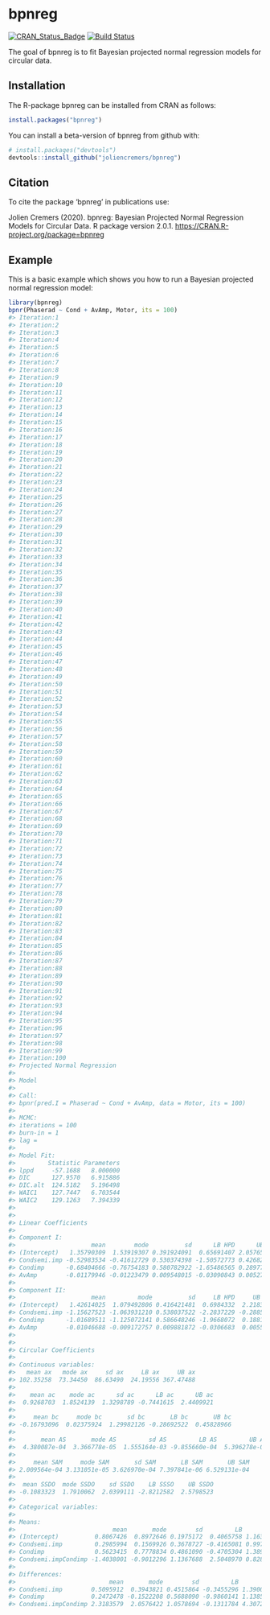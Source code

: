 
<!-- README.md is generated from README.Rmd. Please edit that file -->

# bpnreg

[![CRAN\_Status\_Badge](http://www.r-pkg.org/badges/version/bpnreg)](https://cran.r-project.org/package=bpnreg)
[![Build
Status](https://travis-ci.org/joliencremers/bpnreg.svg?branch=master)](https://travis-ci.org/joliencremers/bpnreg)

The goal of bpnreg is to fit Bayesian projected normal regression models
for circular data.

## Installation

The R-package bpnreg can be installed from CRAN as follows:

``` r
install.packages("bpnreg")
```

You can install a beta-version of bpnreg from github with:

``` r
# install.packages("devtools")
devtools::install_github("joliencremers/bpnreg")
```

## Citation

To cite the package ‘bpnreg’ in publications use:

Jolien Cremers (2020). bpnreg: Bayesian Projected Normal Regression
Models for Circular Data. R package version 2.0.1.
<https://CRAN.R-project.org/package=bpnreg>

## Example

This is a basic example which shows you how to run a Bayesian projected
normal regression model:

``` r
library(bpnreg)
bpnr(Phaserad ~ Cond + AvAmp, Motor, its = 100)
#> Iteration:1
#> Iteration:2
#> Iteration:3
#> Iteration:4
#> Iteration:5
#> Iteration:6
#> Iteration:7
#> Iteration:8
#> Iteration:9
#> Iteration:10
#> Iteration:11
#> Iteration:12
#> Iteration:13
#> Iteration:14
#> Iteration:15
#> Iteration:16
#> Iteration:17
#> Iteration:18
#> Iteration:19
#> Iteration:20
#> Iteration:21
#> Iteration:22
#> Iteration:23
#> Iteration:24
#> Iteration:25
#> Iteration:26
#> Iteration:27
#> Iteration:28
#> Iteration:29
#> Iteration:30
#> Iteration:31
#> Iteration:32
#> Iteration:33
#> Iteration:34
#> Iteration:35
#> Iteration:36
#> Iteration:37
#> Iteration:38
#> Iteration:39
#> Iteration:40
#> Iteration:41
#> Iteration:42
#> Iteration:43
#> Iteration:44
#> Iteration:45
#> Iteration:46
#> Iteration:47
#> Iteration:48
#> Iteration:49
#> Iteration:50
#> Iteration:51
#> Iteration:52
#> Iteration:53
#> Iteration:54
#> Iteration:55
#> Iteration:56
#> Iteration:57
#> Iteration:58
#> Iteration:59
#> Iteration:60
#> Iteration:61
#> Iteration:62
#> Iteration:63
#> Iteration:64
#> Iteration:65
#> Iteration:66
#> Iteration:67
#> Iteration:68
#> Iteration:69
#> Iteration:70
#> Iteration:71
#> Iteration:72
#> Iteration:73
#> Iteration:74
#> Iteration:75
#> Iteration:76
#> Iteration:77
#> Iteration:78
#> Iteration:79
#> Iteration:80
#> Iteration:81
#> Iteration:82
#> Iteration:83
#> Iteration:84
#> Iteration:85
#> Iteration:86
#> Iteration:87
#> Iteration:88
#> Iteration:89
#> Iteration:90
#> Iteration:91
#> Iteration:92
#> Iteration:93
#> Iteration:94
#> Iteration:95
#> Iteration:96
#> Iteration:97
#> Iteration:98
#> Iteration:99
#> Iteration:100
#> Projected Normal Regression 
#> 
#> Model 
#> 
#> Call: 
#> bpnr(pred.I = Phaserad ~ Cond + AvAmp, data = Motor, its = 100)
#> 
#> MCMC: 
#> iterations = 100
#> burn-in = 1
#> lag = 
#> 
#> Model Fit: 
#>         Statistic Parameters
#> lppd     -57.1688   8.000000
#> DIC      127.9570   6.915886
#> DIC.alt  124.5182   5.196498
#> WAIC1    127.7447   6.703544
#> WAIC2    129.1263   7.394339
#> 
#> 
#> Linear Coefficients 
#> 
#> Component I: 
#>                     mean        mode          sd      LB HPD      UB HPD
#> (Intercept)   1.35790309  1.53919307 0.391924091  0.65691407 2.057654675
#> Condsemi.imp -0.52983534 -0.41612729 0.530374398 -1.50572773 0.426828296
#> Condimp      -0.68404666 -0.76754183 0.580782922 -1.65486565 0.289774837
#> AvAmp        -0.01179946 -0.01223479 0.009548015 -0.03090843 0.005276706
#> 
#> Component II: 
#>                     mean         mode          sd     LB HPD     UB HPD
#> (Intercept)   1.42614025  1.079492806 0.416421481  0.6984332  2.2183433
#> Condsemi.imp -1.15627523 -1.063931210 0.538037522 -2.2837229 -0.2885647
#> Condimp      -1.01689511 -1.125072141 0.586648246 -1.9668072  0.1881823
#> AvAmp        -0.01046688 -0.009172757 0.009881872 -0.0306683  0.0055209
#> 
#> 
#> Circular Coefficients 
#> 
#> Continuous variables: 
#>   mean ax   mode ax     sd ax     LB ax     UB ax 
#> 102.35258  73.34450  86.63490  24.19556 367.47488 
#> 
#>    mean ac    mode ac      sd ac      LB ac      UB ac 
#>  0.9268703  1.8524139  1.3298789 -0.7441615  2.4409921 
#> 
#>     mean bc     mode bc       sd bc       LB bc       UB bc 
#> -0.16793096  0.02375924  1.29982126 -0.28692522  0.45828966 
#> 
#>       mean AS       mode AS         sd AS         LB AS         UB AS 
#>  4.380087e-04  3.366778e-05  1.555164e-03 -9.855660e-04  5.396278e-03 
#> 
#>     mean SAM     mode SAM       sd SAM       LB SAM       UB SAM 
#> 2.009564e-04 3.131051e-05 3.626970e-04 7.397841e-06 6.529131e-04 
#> 
#>  mean SSDO  mode SSDO    sd SSDO    LB SSSO    UB SSDO 
#> -0.1083323  1.7910062  2.0399111 -2.8212582  2.5798523 
#> 
#> Categorical variables: 
#> 
#> Means: 
#>                           mean       mode        sd         LB        UB
#> (Intercept)          0.8067426  0.8972646 0.1975172  0.4065758 1.1637551
#> Condsemi.imp         0.2985994  0.1569926 0.3678727 -0.4165081 0.9970036
#> Condimp              0.5623415  0.7778834 0.4861090 -0.4705304 1.3894279
#> Condsemi.impCondimp -1.4038001 -0.9012296 1.1367688  2.5048970 0.8284608
#> 
#> Differences: 
#>                          mean       mode        sd         LB       UB
#> Condsemi.imp        0.5095912  0.3943821 0.4515864 -0.3455296 1.390026
#> Condimp             0.2472478 -0.1522208 0.5688090 -0.9860141 1.138581
#> Condsemi.impCondimp 2.3183579  2.0576422 1.0578694 -0.1311784 4.307274
```
